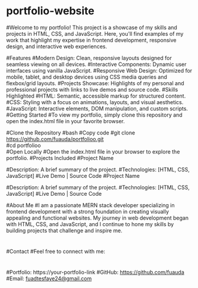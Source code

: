 # portfolio-website

#Welcome to my portfolio! This project is a showcase of my skills and projects in HTML, CSS, and JavaScript. Here, you'll find examples of my work that highlight my expertise in frontend development, responsive design, and interactive web experiences.

#Features
#Modern Design: Clean, responsive layouts designed for seamless viewing on all devices.
#Interactive Components: Dynamic user interfaces using vanilla JavaScript.
#Responsive Web Design: Optimized for mobile, tablet, and desktop devices using CSS media queries and flexbox/grid layouts.
#Projects Showcase: Highlights of my personal and professional projects with links to live demos and source code.
#Skills Highlighted
#HTML: Semantic, accessible markup for structured content.
#CSS: Styling with a focus on animations, layouts, and visual aesthetics.
#JavaScript: Interactive elements, DOM manipulation, and custom scripts.
#Getting Started
#To view my portfolio, simply clone this repository and open the index.html file in your favorite browser.

#Clone the Repository
#bash
#Copy code
#git clone https://github.com/fuauda/portfolioo.git  
#cd portfolioo  
#Open Locally
#Open the index.html file in your browser to explore the portfolio.
#Projects Included
#Project Name

#Description: A brief summary of the project.
#Technologies: [HTML, CSS, JavaScript]
#Live Demo | Source Code
#Project Name

#Description: A brief summary of the project.
#Technologies: [HTML, CSS, JavaScript]
#Live Demo | Source Code


#About Me
#I am a passionate MERN stack developer specializing in frontend development with a strong foundation in creating visually appealing and functional websites. My journey in web development began with HTML, CSS, and JavaScript, and I continue to hone my skills by building projects that challenge and inspire me.
#
#Contact
#Feel free to connect with me:
#
#Portfolio: https://your-portfolio-link
#GitHub: https://github.com/fuauda
#Email: fuadtesfaye24@gmail.com